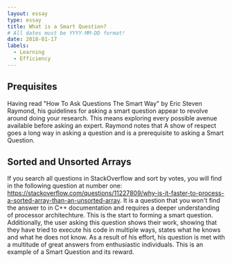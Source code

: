 ```yaml
---
layout: essay
type: essay
title: What is a Smart Question?
# All dates must be YYYY-MM-DD format!
date: 2018-01-17
labels:
  - Learning
  - Efficiency
---
```


## Prequisites 

Having read "How To Ask Questions The Smart Way" by Eric Steven Raymond, his guidelines for asking a smart question appear to revolve around doing your research. This means exploring every possible avenue available before asking an expert. Raymond notes that  A show of respect goes a long way in asking a question and is a prerequisite to asking a Smart Question.


## Sorted and Unsorted Arrays

If you search all questions in StackOverflow and sort by votes, you will find in the following question at number one: https://stackoverflow.com/questions/11227809/why-is-it-faster-to-process-a-sorted-array-than-an-unsorted-array. It is a question that you won't find the answer to in C++ documentation and requires a deeper understanding of processor architechture. This is the start to forming a smart question. Additionally, the user asking this question shows their work, showing that they have tried to execute his code in multiple ways, states what he knows and what he does not know. As a result of his effort, his question is met with a multitude of great answers from enthusiastic individuals. This is an example of a Smart Question and its reward.

